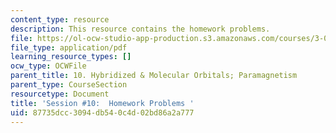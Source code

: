 ```yaml
---
content_type: resource
description: This resource contains the homework problems.
file: https://ol-ocw-studio-app-production.s3.amazonaws.com/courses/3-091sc-introduction-to-solid-state-chemistry-fall-2010/87735dcc3094db540c4d02bd86a2a777_MIT3_091SCF09_hw10.pdf
file_type: application/pdf
learning_resource_types: []
ocw_type: OCWFile
parent_title: 10. Hybridized & Molecular Orbitals; Paramagnetism
parent_type: CourseSection
resourcetype: Document
title: 'Session #10:  Homework Problems '
uid: 87735dcc-3094-db54-0c4d-02bd86a2a777
---
```

